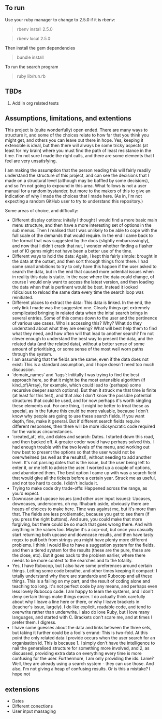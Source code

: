 ## To run
Use your ruby manager to change to 2.5.0
if it is rbenv:
> rbenv install 2.5.0

> rbenv local 2.5.0

Then install the gem dependencies
> bundle install

To run the search program
> ruby lib/run.rb

## TBDs
1. Add in org related tests

## Assumptions, limitations, and extentions

This project is (quite wonderfully) open ended. There are many ways to structure it, and some of the choices relate to how far that you think you might get, and others you can leave out there in hope. Yes, keeping it extensible is ideal, but then there will always be some tricky aspects (at least for my brain) where you must find the path of least resistance in the time. I'm not sure I made the right calls, and there are some elements that I feel are very unsatisfying. 

I am making the assumption that the person reading this will fairly readily understand the structure of this project, and can see the decisions that I made on a structural level (although may be baffled by some decisions), and so I'm not going to expound in this area. What follows is not a user manual for a random bystander, but more to the makers of this to give an indication of why I made the choices that I made here. (As in, I'm not expecting a random GitHub user to try to understand this repository.)

Some areas of choice, and difficulty:
- Different display options: 
    initally I thought I would find a more basic main menu structure, and then have a more interesting set of options in the sub menus. Then I realised that I was unlikely to be able to cope with the full scale of the demands that would require. In the end I came back to the format that was suggested by the docs (slightly embarrassingly), and now that I didn't crack that nut, I wonder whether finding a flasher set of IO gems might not have been a better use of the time.
- Different ways to hold the data:
    Again, I kept this fairly simple: brought in the data at the outset, and then sort through things from there. I had some small ambitions to try to only have this happen if the user asked to search the data, but in the end that caused more potential issues when in reality this data is static. In the case where the data could change, of course I would only want to access the latest version, and then loading the data when that is pertinent would be best. Instead it looked ridiculous to reload the same data every time the search loop was reinitiated.
- Different places to extract the data:
    This data is linked. In the end, the only link I made was the suggested one. Clearly things get extremely complicated bringing in related data when the inital search brings in several entries. Some of this comes down to the user and the pertinence of various use cases. Who is accessing this? Why? What do they understand about what they are seeing? What will best help them to find what they need, and how often will that lead to another search? I'm not clever enough to understand the best way to present the data, and the related data (and the related data), without a better sense of some amount of prioritising, or some sense of the most well worn paths through the system. 
- I am assuming that the fields are the same, even if the data does not exist:
    This is a standard assumption, and I hope doesn't need too much discussion. 
- 'domain_names' and 'tags':
    Inititally I was trying to find the best approach here, so that it might be the most extensible algorithm (if kind_of(Array), for example, which could lead to (perhaps) some recursive deeper search options). But then it struck me that time is finite (at least for this test), and that also I don't know the possible potential structures that could be used, and for now perhaps it's worth singling these elements out. For one thing, it might be better to treat these as special, as in the future this could be more valuable, because I don't know why people are going to use these search fields. If you want depth, fine, make it general. But if different search fields require different responses, then there will be more idiosyncratic code required for the various circumstances.
- 'created_at', etc, and dates and search:
    Dates. I started down this road, and then backed off. A greater coder would have perhaps solved this. I had enough trouble with the two levels of the menu, and working out how best to present the options so that the user would not be overwhelmed (as well as the results!), without needing to add another level. It's not parsing dates that is the issue, but the user being left to enter it, or me left to advise the user. I worked up a couple of options, and abandoned them. The best option I came up with was a search field that would give all the tickets before a certain year. Struck me as useful, and not too hard to code. I didn't include it.
- Trying to make code dry trade-offs:
    Happened across the range, as you'd expect. 
- Downcase and upcase issues (and other user input issues):
    Upcases, downcases, underscores, oh my. Rhubarb aside, obviously there are heaps of choices to make here. Time was against me, but it's more than that. The fields are less problematic, because you get to see them (if you press the right buttons). And sure, you could make that more forgiving, but there could be so much that goes wrong there. And with anything in the values too. Maybe it's a cop-out, but once you casually start returning both upcase and downcase results, and then have tasty regex to pull both from strings you might have plenty more different problems. I think I would like to have a suggestion system for the fields, and then a tiered system for the results (these are the pure, these are the close, etc). But it goes back to the problem earlier, where there needs to be more context to the searches and to the totality. 
- Yes, I have Rubocop, but I also have some preferences around certain things. Letting some code breathe, and other times keeping it compact:
    I totally understand why there are standards and Rubocop and all these things. This is a failing on my part, and the result of coding alone and teaching too long. It's not perfect code by any means, and perhaps even less lovely Rubocop code. I am happy to learn the systems, and I don't deny certain things make things easier. I do actually think carefully about why I leave a line here or there, or why I leave brackets in (teacher's issue, largely). I do like explicit, readable code, and tend to overwrite rather than underwrite. I also do love Ruby, but I love many languages, and started with C. Brackets don't scare me, and at times I prefer them. I digress. 
- I have some guesses about the data and links between the three sets, but taking it further could be a fool's errand:
    This is two-fold. At this point the only related data I provide occurs when the user search for an organisation id. This is because 1. I simply don't have the intelligence to nail the generalised structure for something more involved, and 2, as discussed, providing extra data on everything every time is more confusing for the user. Furthermore, I am only providing the ids. Lame? Well, they are already using a search system - they can use those. And also, I'm not giving a heap of confusing results. Or is this a mistake? I hope not


## extensions
- Dates
- Different conections
- User input massaging
